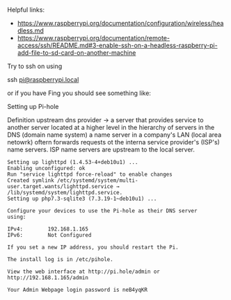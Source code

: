 # 


Helpful links:
* https://www.raspberrypi.org/documentation/configuration/wireless/headless.md
* https://www.raspberrypi.org/documentation/remote-access/ssh/README.md#3-enable-ssh-on-a-headless-raspberry-pi-add-file-to-sd-card-on-another-machine

Try to ssh on using 

ssh pi@raspberrypi.local

or if you have Fing  you should see something like:

<insert image>

Setting up Pi-hole

Definition upstream dns provider -> 
a server that provides service to another server 
located at a higher level in the hierarchy of servers 
in the DNS (domain name system) a name server in a company's LAN (local area netowrk) oftern forwards requests ot the interna service provider's (ISP's) name servers. ISP name servers are upstream to the local server. 



```
Setting up lighttpd (1.4.53-4+deb10u1) ...
Enabling unconfigured: ok
Run "service lighttpd force-reload" to enable changes
Created symlink /etc/systemd/system/multi-user.target.wants/lighttpd.service → /lib/systemd/system/lighttpd.service.
Setting up php7.3-sqlite3 (7.3.19-1~deb10u1) ...
```


```
Configure your devices to use the Pi-hole as their DNS server
using:

IPv4:        192.168.1.165
IPv6:        Not Configured

If you set a new IP address, you should restart the Pi.

The install log is in /etc/pihole.

View the web interface at http://pi.hole/admin or
http://192.168.1.165/admin

Your Admin Webpage login password is neB4yqKR
```